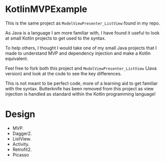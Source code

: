 # KotlinMVPExample
This is the same project as `ModelViewPresenter_ListView` found in my repo.

As Java is a language I am more familiar with, I have found it useful to look at small Kotlin projects to get used to the syntax. 

To help others, I thought I would take one of my small Java projects that I made to understand MVP and dependency injection and make a Kotlin equivalent.

Feel free to fork both this project and `ModelViewPresenter_ListView` (Java version) and look at the code to see the key differences. 

This is not meant to be perfect code, more of a learning aid to get familiar with the syntax. Butterknife has been removed from this project as view injection is handled as standard within the Kotlin programming language!

# Design
* MVP.
* Dagger2.
* ListView.
* Activity.
* Retrofit2.
* Picasso

